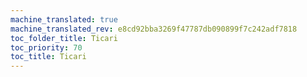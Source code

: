 ```yaml
---
machine_translated: true
machine_translated_rev: e8cd92bba3269f47787db090899f7c242adf7818
toc_folder_title: Ticari
toc_priority: 70
toc_title: Ticari
---
```



